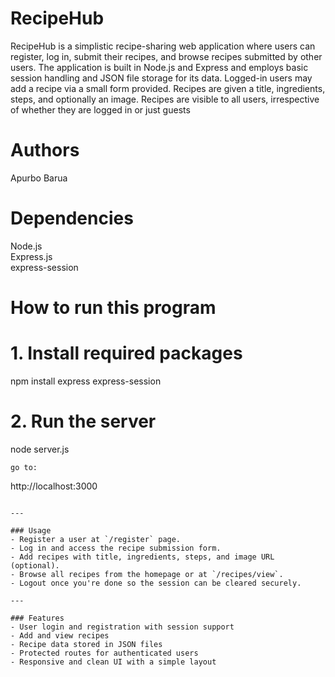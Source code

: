 # RecipeHub

 RecipeHub is a simplistic recipe-sharing web application where users can register, log in, submit their recipes, and browse recipes submitted by other users. The application is built in Node.js and Express and employs basic session handling and JSON file storage for its data. Logged-in users may add a recipe via a small form provided. Recipes are given a title, ingredients, steps, and optionally an image. Recipes are visible to all users, irrespective of whether they are logged in or just guests

# Authors    
Apurbo Barua

# Dependencies  
Node.js  
Express.js  
express-session  


# How to run this program
# 1. Install required packages
npm install express express-session
# 2. Run the server
node server.js
```
go to:

```
http://localhost:3000
```

---

### Usage  
- Register a user at `/register` page.  
- Log in and access the recipe submission form.  
- Add recipes with title, ingredients, steps, and image URL (optional).  
- Browse all recipes from the homepage or at `/recipes/view`.  
- Logout once you're done so the session can be cleared securely.

---

### Features  
- User login and registration with session support  
- Add and view recipes  
- Recipe data stored in JSON files  
- Protected routes for authenticated users  
- Responsive and clean UI with a simple layout
